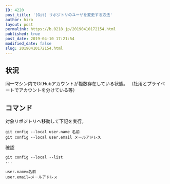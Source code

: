 ```yaml
---
ID: 4220
post_title: '[Git] リポジトリのユーザを変更する方法'
author: hiro
layout: post
permalink: https://b.0218.jp/20190410172154.html
published: true
post_date: 2019-04-10 17:21:54
modified_date: false
slug: 20190410172154.html
---
```

## 状況

同一マシン内でGitHubアカウントが複数存在している状態。
（社用とプライベートでアカウントを分けている等）


## コマンド

対象リポジトリへ移動して下記を実行。

```
git config --local user.name 名前
git config --local user.email メールアドレス
```

確認

```
git config --local --list
...

user.name=名前
user.email=メールアドレス
```